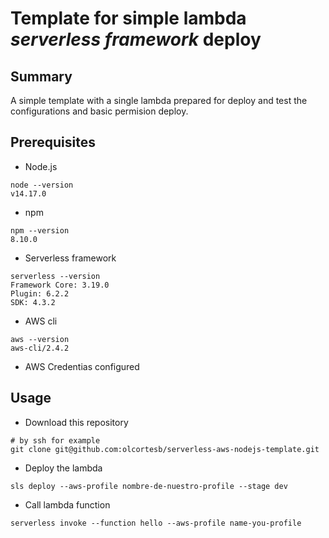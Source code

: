 # Template for simple lambda *serverless framework* deploy

## Summary
A simple template with a single lambda prepared for deploy and test the configurations and basic permision deploy.

## Prerequisites

- Node.js
```
node --version    
v14.17.0
```

- npm
```
npm --version
8.10.0
```

- Serverless framework
```
serverless --version
Framework Core: 3.19.0
Plugin: 6.2.2
SDK: 4.3.2
```

- AWS cli
```
aws --version
aws-cli/2.4.2 
```
- AWS Credentias configured

## Usage

- Download this repository
```
# by ssh for example
git clone git@github.com:olcortesb/serverless-aws-nodejs-template.git
```
- Deploy the lambda
```
sls deploy --aws-profile nombre-de-nuestro-profile --stage dev
```

- Call lambda function
```
serverless invoke --function hello --aws-profile name-you-profile
```

